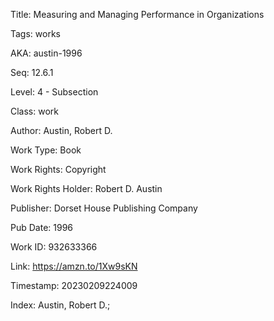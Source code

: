 Title:  Measuring and Managing Performance in Organizations

Tags:   works

AKA:    austin-1996

Seq:    12.6.1

Level:  4 - Subsection

Class:  work

Author: Austin, Robert D.

Work Type: Book

Work Rights: Copyright

Work Rights Holder: Robert D. Austin

Publisher: Dorset House Publishing Company

Pub Date: 1996

Work ID: 932633366

Link:   https://amzn.to/1Xw9sKN

Timestamp: 20230209224009

Index:  Austin, Robert D.; 

